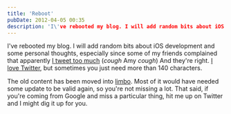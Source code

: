 ```yaml
---
title: 'Reboot'
pubDate: 2012-04-05 00:35
description: 'I\'ve rebooted my blog. I will add random bits about iOS development and some personal thoughts, especially since some of my friends complained that...'
---
```


I've rebooted my blog. I will add random bits about iOS development and some personal thoughts, especially since some of my friends complained that apparently [I tweet too much](http://twitter.com/amyhoy/status/185733715874422784) (*cough* Amy *cough*)
And they're right. [I love Twitter](http://favstar.fm/users/steipete), but sometimes you just need more than 140 characters.

The old content has been moved into [limbo](http://inception-explained.com/). Most of it would have needed some update to be valid again, so you're not missing a lot. That said, if you're coming from Google and miss a particular thing, hit me up on Twitter and I might dig it up for you.